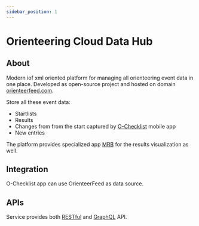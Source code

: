```yaml
---
sidebar_position: 1
---
```

# Orienteering Cloud Data Hub
## About
Modern iof xml oriented platform for managing all orienteering event data in one place. Developed as open-source project and hosted on domain [orienteerfeed.com](https://orienteerfeed.com).

Store all these event data:
- Startlists
- Results
- Changes from from the start captured by [O-Checklist](https://stigning.se/checklist/help_en.html) mobile app
- New entries

The platform provides specialized app [MRB](https://api.orienteerfeed.com/mrb/) for the results visualization as well.

## Integration
O-Checklist app can use OrienteerFeed as data source.

## APIs
Service provides both [RESTful](https://api.orienteerfeed.com/api-docs/) and [GraphQL](https://api.orienteerfeed.com/graphql) API.